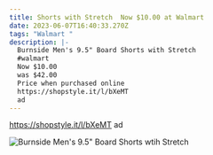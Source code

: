 ```yaml
---
title: Shorts with Stretch  Now $10.00 at Walmart
date: 2023-06-07T16:40:33.270Z
tags: "Walmart "
description: |-
  Burnside Men's 9.5" Board Shorts with Stretch
  #walmart 
  Now $10.00
  was $42.00
  Price when purchased online 
  https://shopstyle.it/l/bXeMT
  ad
---
```

<!--StartFragment--> 

https://shopstyle.it/l/bXeMT
ad 

![Burnside Men's 9.5" Board Shorts wtih Stretch](https://i5.walmartimages.com/asr/1e43a14c-bc05-4851-82a6-4e604aeea806.19aba67886b006235900220e2a359cb6.jpeg)

<!--EndFragment-->